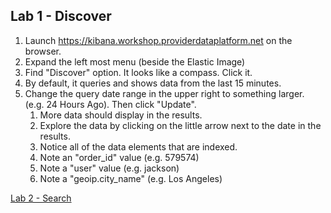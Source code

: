 ## Lab 1 - Discover

1. Launch https://kibana.workshop.providerdataplatform.net on the browser. 
1. Expand the left most menu (beside the Elastic Image) 
1. Find "Discover" option.  It looks like a compass.  Click it.
1. By default, it queries and shows data from the last 15 minutes.
1. Change the query date range in the upper right to something larger. (e.g. 24 Hours Ago).  Then click "Update".
    1. More data should display in the results.
    1. Explore the data by clicking on the little arrow next to the date in the results.
    1. Notice all of the data elements that are indexed.
    1. Note an "order_id" value (e.g. 579574)
    1. Note a "user" value (e.g. jackson)
    1. Note a "geoip.city_name" (e.g. Los Angeles)
    
[Lab 2 - Search](https://github.com/p360-workshop/DevDays-2020/blob/master/Elasticsearch/labs/02-lab)